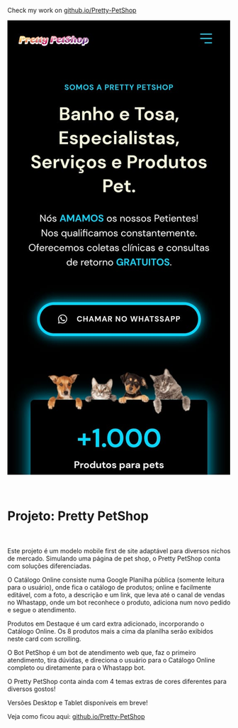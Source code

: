 Check my work on <a href="https://eduhrodrigues.github.io/Pretty-PetShop/"> github.io/Pretty-PetShop </a>

<img src="assets/darkShineSkyThemeJPEG.jpeg" alt="capa da página Doctor Care."><br><br>
<br>

# Projeto: Pretty PetShop<br><br>
Este projeto é um modelo mobile first de site adaptável para diversos nichos de mercado.
Simulando uma página de pet shop, o Pretty PetShop conta com soluções diferenciadas.

O Catálogo Online consiste numa Google Planilha pública (somente leitura para o usuário), onde fica o catálogo de produtos; online e facilmente editável, com a foto, a descrição e um link, que leva até o canal de vendas no Whastapp, onde um bot reconhece o produto, adiciona num novo pedido e segue o atendimento.

Produtos em Destaque é um card extra adicionado, incorporando o Catálogo Online.
Os 8 produtos mais a cima da planilha serão exibidos neste card com scrolling.

O Bot PetShop é um bot de atendimento web que, faz o primeiro atendimento, tira dúvidas, e direciona o usuário para o Catálogo Online completo ou diretamente para o Whastapp bot.

O Pretty PetShop conta ainda com 4 temas extras de cores diferentes para diversos gostos!

Versões Desktop e Tablet disponíveis em breve!

Veja como ficou aqui: <a href="https://eduhrodrigues.github.io/Pretty-PetShop/"> github.io/Pretty-PetShop </a>
